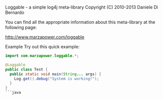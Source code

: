 Loggable - a simple log4j meta-library
Copyright (C) 2010-2013  Daniele Di Bernardo

You can find all the appropriate information about this meta-library
at the following page:

http://www.marzapower.com/loggable

Example
Try out this quick example:

```java
import com.marzapower.loggable.*;

@Loggable
public class Test {
  public static void main(String... args) {
    Log.get().debug("System is working!");
  }
}
```java

